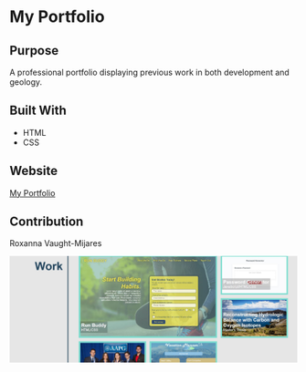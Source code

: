 # My Portfolio

## Purpose
A professional portfolio displaying previous work in both development and geology. 

## Built With 
* HTML
* CSS

## Website 
[My Portfolio](https://roxyvaught.github.io/my-portfolio/)

## Contribution
Roxanna Vaught-Mijares

<img src="assets\images\draft.JPG" alt=screenshot of site />